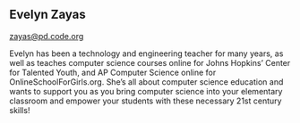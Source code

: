 ## Evelyn Zayas

[zayas@pd.code.org](mailto:zayas@pd.code.org)

Evelyn has been a technology and engineering teacher for many years, as well as teaches computer science courses online for Johns Hopkins’ Center for Talented Youth, and AP Computer Science online for OnlineSchoolForGirls.org. She’s all about computer science education and wants to support you as you bring computer science into your elementary classroom and empower your students with these necessary 21st century skills!


